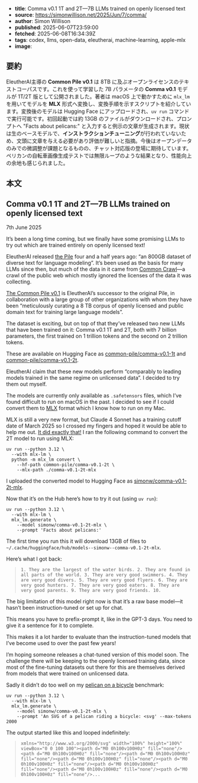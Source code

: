 <!-- metadata -->

- **title**: Comma v0.1 1T and 2T—7B LLMs trained on openly licensed text
- **source**: https://simonwillison.net/2025/Jun/7/comma/
- **author**: Simon Willison
- **published**: 2025-06-07T23:59:00
- **fetched**: 2025-06-08T16:34:39Z
- **tags**: codex, llms, open-data, eleutherai, machine-learning, apple-mlx
- **image**:

## 要約

EleutherAI主導の **Common Pile v0.1** は 8TB に及ぶオープンライセンスのテキストコーパスです。これを使って学習した 7B パラメータの **Comma v0.1** モデルが 1T/2T 版として公開されました。著者は macOS 上で動かすために `mlx_lm` を用いてモデルを **MLX** 形式へ変換し、変換手順を示すスクリプトを紹介しています。変換後のモデルは Hugging Face にアップロードされ、`uv run` コマンドで実行可能です。初回起動では約 13GB のファイルがダウンロードされ、プロンプトへ "Facts about pelicans:" と入力すると例示の文章が生成されます。現状は生のベースモデルで、**インストラクションチューニング**が行われていないため、文頭に文章を与える必要があり評価が難しいと指摘。今後はオープンデータのみでの微調整が課題となるものの、チャット対応版の登場に期待しています。ペリカンの自転車画像生成テストでは無限ループのような結果となり、性能向上の余地も感じられました。

## 本文

## Comma v0.1 1T and 2T—7B LLMs trained on openly licensed text

7th June 2025

It’s been a long time coming, but we finally have some promising LLMs to try out which are trained entirely on openly licensed text!

EleutherAI released [the Pile](https://arxiv.org/abs/2101.00027) four and a half years ago: “an 800GB dataset of diverse text for language modeling”. It’s been used as the basis for many LLMs since then, but much of the data in it came from [Common Crawl](https://commoncrawl.org/)—a crawl of the public web which mostly ignored the licenses of the data it was collecting.

[The Common Pile v0.1](https://huggingface.co/blog/stellaathena/common-pile) is EleutherAI’s successor to the original Pile, in collaboration with a large group of other organizations with whom they have been “meticulously curating a 8 TB corpus of openly licensed and public domain text for training large language models”.

The dataset is exciting, but on top of that they’ve released two new LLMs that have been trained on it: Comma v0.1 1T and 2T, both with 7 billion parameters, the first trained on 1 trillion tokens and the second on 2 trillion tokens.

These are available on Hugging Face as [common-pile/comma-v0.1-1t](https://huggingface.co/common-pile/comma-v0.1-1t) and [common-pile/comma-v0.1-2t](https://huggingface.co/common-pile/comma-v0.1-2t).

EleutherAI claim that these new models perform “comparably to leading models trained in the same regime on unlicensed data”. I decided to try them out myself.

The models are currently only available as `.safetensors` files, which I’ve found difficult to run on macOS in the past. I decided to see if I could convert them to [MLX](https://github.com/ml-explore/mlx) format which I know how to run on my Mac.

MLX is still a very new format, but Claude 4 Sonnet has a training cutoff date of March 2025 so I crossed my fingers and hoped it would be able to help me out. [It did exactly that!](https://claude.ai/share/379951f0-4fb2-4b70-b6f9-f8a3afae1e33) I ran the following command to convert the 2T model to run using MLX:

```
uv run --python 3.12 \
  --with mlx-lm \
  python -m mlx_lm convert \
    --hf-path common-pile/comma-v0.1-2t \
    --mlx-path ./comma-v0.1-2t-mlx
```

I uploaded the converted model to Hugging Face as [simonw/comma-v0.1-2t-mlx](https://huggingface.co/simonw/comma-v0.1-2t-mlx).

Now that it’s on the Hub here’s how to try it out (using `uv run`):

```
uv run --python 3.12 \
  --with mlx-lm \
  mlx_lm.generate \
    --model simonw/comma-v0.1-2t-mlx \
    --prompt 'Facts about pelicans:'
```

The first time you run this it will download 13GB of files to `~/.cache/huggingface/hub/models--simonw--comma-v0.1-2t-mlx`.

Here’s what I got back:

> `1. They are the largest of the water birds. 2. They are found in all parts of the world. 3. They are very good swimmers. 4. They are very good divers. 5. They are very good flyers. 6. They are very good hunters. 7. They are very good eaters. 8. They are very good parents. 9. They are very good friends. 10.`

The big limitation of this model right now is that it’s a raw base model—it hasn’t been instruction-tuned or set up for chat.

This means you have to prefix-prompt it, like in the GPT-3 days. You need to give it a sentence for it to complete.

This makes it a lot harder to evaluate than the instruction-tuned models that I’ve become used to over the past few years!

I’m hoping someone releases a chat-tuned version of this model soon. The challenge there will be keeping to the openly licensed training data, since most of the fine-tuning datasets out there for this are themselves derived from models that were trained on unlicensed data.

Sadly it didn’t do too well on my [pelican on a bicycle](https://simonwillison.net/2025/Jun/6/six-months-in-llms/#ai-worlds-fair-2025-02) benchmark:

```
uv run --python 3.12 \
  --with mlx-lm \
  mlx_lm.generate \
    --model simonw/comma-v0.1-2t-mlx \
    --prompt 'An SVG of a pelican riding a bicycle: <svg' --max-tokens 2000
```

The output started like this and looped indefinitely:

> `xmlns="http://www.w3.org/2000/svg" width="100%" height="100%" viewBox="0 0 100 100"><path d="M0 0h100v100H0z" fill="none"/><path d="M0 0h100v100H0z" fill="none"/><path d="M0 0h100v100H0z" fill="none"/><path d="M0 0h100v100H0z" fill="none"/><path d="M0 0h100v100H0z" fill="none"/><path d="M0 0h100v100H0z" fill="none"/><path d="M0 0h100v100H0z" fill="none"/><path d="M0 0h100v100H0z" fill="none"/>...`
